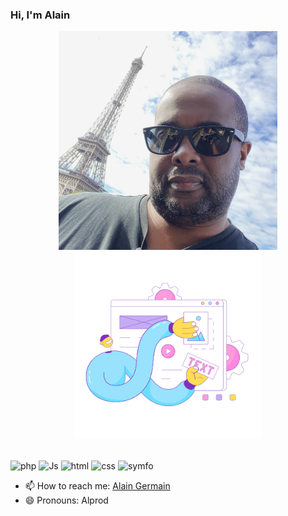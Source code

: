 ### Hi, I'm Alain

[img_1]:https://github.com/Alprod/Alprod/blob/19692868cb25eda0e154fda4fc07046f989d7c49/img/D4A602EF-0FD9-4416-8DDC-03E562F6F559.jpg
[img_2]:"https://github.com/Alprod/Alprod/blob/aa2314e64c7859b8bed8e8f4a01e03682f2fac34/img/IMG_0335.jpeg"

[php]:https://img.icons8.com/nolan/100/php-logo.png
[symfo]:https://img.icons8.com/nolan/100/symfony.png
[html]:https://img.icons8.com/nolan/100/html-5.png
[css]:https://img.icons8.com/nolan/100/css3.png
[java]:https://img.icons8.com/nolan/100/java-coffee-cup-logo.png
[Js]:https://img.icons8.com/nolan/100/javascript-logo.png

[elastic]:https://github.com/Alprod/Alprod/blob/e48354a0077d63af3fed4a880aaef9638fe11ab5/img/elastic-11.png

  
<div style="display:inline-block" align="center">
  <img src="https://github.com/Alprod/Alprod/blob/19692868cb25eda0e154fda4fc07046f989d7c49/img/D4A602EF-0FD9-4416-8DDC-03E562F6F559.jpg" width="350" height="350"/>   
  <img src="https://github.com/Alprod/Alprod/blob/e48354a0077d63af3fed4a880aaef9638fe11ab5/img/elastic-11.png" width="300" height="300"/>
<br/>
<br/>
</div>

![php] ![Js] ![html] ![css] ![symfo]


- 📫 How to reach me: [Alain Germain](mailto:alprod81@gmail.com)
- 😄 Pronouns: Alprod


